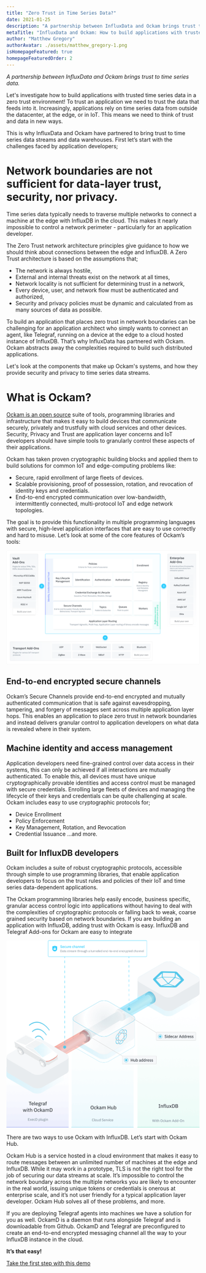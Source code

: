 ```yaml
---
title: "Zero Trust in Time Series Data?"
date: 2021-01-25
description: "A partnership between InfluxData and Ockam brings trust to time series data."
metaTitle: "InfluxData and Ockam: How to build applications with trusted time series data in a zero trust environment."
author: "Matthew Gregory"
authorAvatar: ./assets/matthew_gregory-1.png
isHomepageFeatured: true
homepageFeaturedOrder: 2
---
```

*A partnership between InfluxData and Ockam brings trust to time series data.*

Let's investigate how to build applications with trusted time series data in a zero trust environment! To trust an application we need to trust the data that feeds into it. Increasingly, applications rely on time series data from outside the datacenter, at the edge, or in IoT. This means we need to think of trust and data in new ways.

This is why InfluxData and Ockam have partnered to bring trust to time series data streams and data warehouses. First let’s start with the challenges faced by application developers;

# Network boundaries are not sufficient for data-layer trust, security, nor privacy.

Time series data typically needs to traverse multiple networks to connect a machine at the edge with InfluxDB in the cloud. This makes it nearly impossible to control a network perimeter - particularly for an application developer.

The Zero Trust network architecture principles give guidance to how we should think about connections between the edge and InfluxDB. A Zero Trust architecture is based on the assumptions that;

* The network is always hostile,
* External and internal threats exist on the network at all times,
* Network locality is not sufficient for determining trust in a network,
* Every device, user, and network flow must be authenticated and authorized,
* Security and privacy policies must be dynamic and calculated from as many sources of data as possible.

To build an application that places zero trust in network boundaries can be challenging for an application architect who simply wants to connect an agent, like Telegraf, running on a device at the edge to a cloud hosted instance of InfluxDB. That’s why InfluxData has partnered with Ockam. Ockam abstracts away the complexities required to build such distributed applications.

Let's look at the components that make up Ockam's systems, and how they provide security and privacy to time series data streams.

# What is Ockam?

[Ockam is an open source](https://github.com/ockam-network/ockam) suite of tools, programming libraries and infrastructure that makes it easy to build devices that communicate securely, privately and trustfully with cloud services and other devices. Security, Privacy and Trust are application layer concerns and IoT developers should have simple tools to granularly control these aspects of their applications.

Ockam has taken proven cryptographic building blocks and applied them to build solutions for common IoT and edge-computing problems like:

* Secure, rapid enrollment of large fleets of devices.
* Scalable provisioning, proof of possession, rotation, and revocation of identity keys and credentials.
* End-to-end encrypted communication over low-bandwidth, intermittently connected, multi-protocol IoT and edge network topologies.

The goal is to provide this functionality in multiple programming languages with secure, high-level application interfaces that are easy to use correctly and hard to misuse. Let’s look at some of the core features of Ockam’s tools:

![Ockam Architecture, Features, Add-ons](./assets/trust_influx/architecture.svg)

## End-to-end encrypted secure channels

Ockam’s Secure Channels provide end-to-end encrypted and mutually authenticated communication that is safe against eavesdropping, tampering, and forgery of messages sent across multiple application layer hops. This enables an application to place zero trust in network boundaries and instead delivers granular control to application developers on what data is revealed where in their system.

## Machine identity and access management

Application developers need fine-grained control over data access in their systems, this can only be achieved if all interactions are mutually authenticated. To enable this, all devices must have unique cryptographically provable identities and access control must be managed with secure credentials. Enrolling large fleets of devices and managing the lifecycle of their keys and credentials can be quite challenging at scale. Ockam includes easy to use cryptographic protocols for;

* Device Enrollment
* Policy Enforcement
* Key Management, Rotation, and Revocation
* Credential Issuance
...and more.

## Built for InfluxDB developers

Ockam includes a suite of robust cryptographic protocols, accessible through simple to use programming libraries, that enable application developers to focus on the trust rules and policies of their IoT and time series data-dependent applications.

The Ockam programming libraries help easily encode, business specific, granular access control logic into applications without having to deal with the complexities of cryptographic protocols or falling back to weak, coarse grained security based on network boundaries. If you are building an application with InfluxDB, adding trust with Ockam is easy.
InfluxDB and Telegraf Add-ons for Ockam are easy to integrate

![InfluxData and Ockam Hub create secure channels](./assets/trust_influx/channel.png)

There are two ways to use Ockam with InfluxDB. Let’s start with Ockam Hub.

Ockam Hub is a service hosted in a cloud environment that makes it easy to route messages between an unlimited number of machines at the edge and InfluxDB. While it may work in a prototype, TLS is not the right tool for the job of securing our data streams at scale. It’s impossible to control the network boundary across the multiple networks you are likely to encounter in the real world, issuing unique tokens or credentials is onerous at enterprise scale, and it’s not user friendly for a typical application layer developer. Ockam Hub solves all of these problems, and more.

If you are deploying Telegraf agents into machines we have a solution for you as well. OckamD is a daemon that runs alongside Telegraf and is downloadable from Github. OckamD and Telegraf are preconfigured to create an end-to-end encrypted messaging channel all the way to your InfluxDB instance in the cloud.

**It’s that easy!**

[Take the first step with this demo <Link>](https://www.ockam.io/learn/how-to-guides/using-add-ons/enterprise/influxdb/telegraf-influxdb-with-ockamd/)
